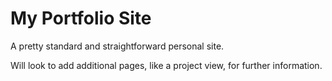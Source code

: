 
# My Portfolio Site

A pretty standard and straightforward personal site.

Will look to add additional pages, like a project view, for further information. 